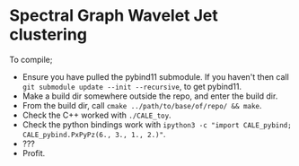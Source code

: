 # Spectral Graph Wavelet Jet clustering

To compile;

- Ensure you have pulled the pybind11 submodule. If you haven't then call `git submodule update --init --recursive`, to get pybind11.
- Make a build dir somewhere outside the repo, and enter the build dir.
- From the build dir, call `cmake ../path/to/base/of/repo/ && make`.
- Check the C++ worked with `./CALE_toy`.
- Check the python bindings work with `ipython3 -c "import CALE_pybind; CALE_pybind.PxPyPz(6., 3., 1., 2.)"`.
- ???
- Profit.

